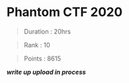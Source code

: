 # Phantom CTF 2020

> Duration : 20hrs

> Rank : 10

> Points : 8615

***write up upload in process***
